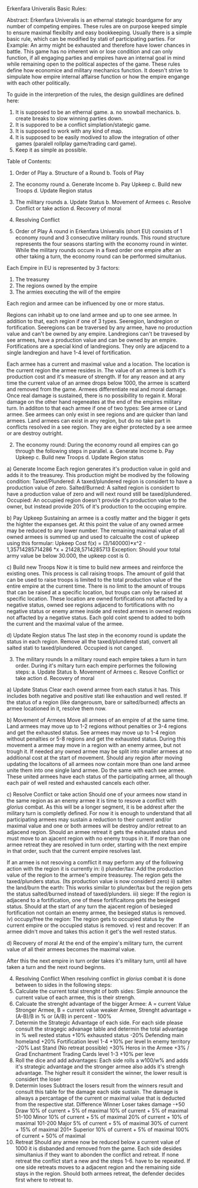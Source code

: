 Erkenfara Univeralis
Basic Rules:

Abstract:
Erkenfara Univeralis is an ethernal stategic boardgame for any number of competing empires.
These rules are on purpose keeped simple to ensure maximal flexibilty and easy bookkeeping.
Usually there is a simple basic rule, which can be modified by stati of participating parties.
For Example: An army might be exhausted and therefore have lower chances in battle.
This game has no inherent win or lose condition and can only function,
if all engaging parties and empires have an internal goal in mind while remaining open to the political aspectes of the game.
These rules define how economice and military mechanics function. 
It doesn't strive to simpulate how empire internal affairse function or how the empire engange with each other politically.

To guide in the interpretion of the rules, the design guildlines are defined here:
1. It is supposed to be an ethernal game. 
	a. no snowball mechanics.
	b. create breaks to slow winning parties down.
2. It is suppored to be a conflict simplation/stategic game.
3. It is supposed to work with any kind of map.
4. It is supposed to be easily modived to allow the integration of other games (paralell rollplay game/trading card game).
5. Keep it as simple as possible.


Table of Contents:
1. Order of Play
	a. Structure of a Round
	b. Tools of Play
2. The economy round
	a. Generate Income
	b. Pay Upkeep
	c. Build new Troops
	d. Update Region status
3. The military rounds
	a. Update Status
	b. Movement of Armees
	c. Resolve Conflict or take action
	d. Recovery of moral
4. Resolving Conflict
	
1. Order of Play
A round in Erkenfara Univeralis (short EU) consists of 1 economy round and 3 consecutive military rounds.
This round structure represents the four seasons starting with the economy round in winter.
While the military rounds occure in a fixed order one empire after an other taking a turn, the economy round can be performed simultanius.

Each Empire in EU is represented by 3 factors:
1. The treasurey
2. The regions owned by the empire
3. The armies executing the will of the empire

Each region and armee can be influenced by one or more status.

Regions can inhabit up to one land armee and up to one see armee.
In addition to that, each region if one of 3 types.
Seeregion, landregion or fortification.
Seeregions can be traversed by any armee, have no production value and can't be owned by any empire.
Landregions can't be travesed by see armees, have a production value and can be owned by an empire.
Fortifications are a special kind of landregions. They only are adjacend to a single landregion and have 1-4 level of fortification.

Each armee has a current and maximal value and a location.
The location is the current region the armee resides in.
The value of an armee is both it's production cost and it's measure of strength.
If for any reason and at any time the current value of an armee drops below 1000, the armee is scatterd and removed from the game.
Armees differentiate real and moral damage. Once real damage is sustained, there is no possibillity to regain it.
Moral damage on the other hand regeneates at the end of the empires military turn.
In additon to that each armee if one of two types:
See armee or Land armee.
See armees can only exist in see regions and are quicker than land armees.
Land armees can exist in any region, but do no take part in conflicts resolved in a see region.
	They are eigher protected by a see armee or are destroy outright.

2. The economy round:
During the economy round all empires can go through the following steps in parallel.
	a. Generate Income
	b. Pay Upkeep
	c. Build new Troops
	d. Update Region status
	
a) Generate Income
Each region generates it's production value in gold and adds it to the treasurey.
This production might be modived by the following condition:
	Taxed/Plundered: A taxed/plundered region is considert to have a production value of zero.
	Salted/Burned: A salted region is considert to have a production value of zero and will next round still be taxed/plundered.
	Occupied: An occupied region doesn't provide it's production value to the owner, but instead provide 20% of it's production to the occuping empire.
	
b) Pay Upkeep
Sustaining an armee is a costly matter and the bigger it gets the highter the expanses get.
At this point the value of any owned armee may be reduced to any lower number.
The remaining maximal value of all owned armees is summed up and used to calcualte the cost of upkeep using this formular:
Upkeep Cost f(x) = (3/140000)*x^2 - 1,35714285714286 *x + 21428,5714285713
Exception: Should your total army value be below 30.000, the upkeep cost is 0.

c) Build new Troops
Now it is time to build new armees and reinforce the existing ones. This process is call raising troops.
The amount of gold that can be used to raise troops is limited to the total production value of the entire empire at the current time.
There is no limit to the amount of troups that can be raised at a specific location, but troups can only be raised at specific location.
These location are owned fortifications not affacted by a negative status,  owned see regions adjacend to fortifications with no negative status or enemy armee inside
and rested armees in owned regions not affacted by a negative status.
Each gold coint spend to added to both the current and the maximal value of the armee.

d) Update Region status
The last step in the economy round is update the status in each region.
Remove all the taxed/plundered stati, convert all salted stati to taxed/plundered.
Occupied is not canged.

3. The military rounds
In a military round each empire takes a turn in turn order.
During it's miltary turn each empire performes the following steps:
	a. Update Status
	b. Movement of Armees
	c. Resove Conflict or take action
	d. Recovery of moral
	
a) Update Status
Clear each owend armee from each status it has. This includes both negative and positive stati like exhaustion and well rested.
If the status of a region (like dangerousm, bare or salted/burned) affects an armee locationed in it, resolve them now.

b) Movement of Armees
Move all armees of an empire of at the same time. 
Land armees may move up to 1-2 regions without penalties or 3-4 regions and get the exhausted status.
See armees may move up to 1-4 region without penalties or 5-8 regions and get the exhausted status.
During this movement a armee may move in a region with an enemy armee, but not trough it.
If needed any owned armee may be split into smaller armees at no additional cost at the start of movement.
Should any region after moving updating the locaitons of all armees now contain more than one land armee unite them into one single land armee. Do the same with each see armee.
These united armees have each status of the participating armee, all though each pair of well rested and exhausted cancels each other.

c) Resolve Conflict or take action
Should one of your armees now stand in the same region as an enemy armee it is time to resove a conflict with *glorius* combat.
As this will be a longer segment, it is be addrest after the military turn is completly defined.
For now it is enough to understand that all participating armees may sustain a reduction to their current and/or maximal value and one or both armees will be destroy and/or retreat to an adjacend region.
Should an armee retreat it gets the exhausted status and must move to an ajacent region with no enemy troups in it. 
If more than one armee retreat they are resolved in turn order, starting with the next empire in that order, such that the current empire resolves last.

If an armee is not resoving a comflict it may perform any of the following action with the region it is currently in:
	i) plunder/tax: Add the production value of the region to the armee's empire treasurey.
		The region gets the taxed/plunders status. (Its production value is now considerd zero)
	ii) salten the land/burn the earth: This works similar to plunder/tax but the region gets the status salted/burned instead of taxed/plunders.
	iii) siege: If the region is adjacend to a fortification, one of these fortificaitons gets the besieged status.
			Should at the start of any turn the ajacent region of besieged fortification not contain an enemy armee, the besieged status is removed.
	iv) occupy/free the region: The region gets to occupied status by the current empire or the occupied status is removed.
	v) rest and recover: If an armee didn't move and takes this action it get's the well rested status.

d) Recovery of moral
At the end of the empire's military turn, the current value of all their armees becomes the maximal value.

After this the next empire in turn order takes it's military turn, until all have taken a turn and the next round beginns.

4. Resolving Conflict
When resolving conflict in *glorius* combat it is done between to sides in the following steps:
1. Calculate the current total strenght of both sides:
	Simple announce the current value of each armee, this is their strengh.
2. Calcuate the strenght advantage of the bigger Armee:
	A = current Value Stronger Armee, B = current value weaker Armee, Strenght advantage = (A-B)/B in % or (A/B) in percent - 100%
3. Determin the Strategic Advantage of each side.
	For each side please consult the stragegic advanage table and determin the total advantage in %
		well rested status +10%
		exhausted status -20%
		Defending main homeland +20%
		Fortification level 1-4 +10% per level
		In enemy territory -20%
		Last Stand (No retreat possible) +30%
		Heros in the Armee +3% / Grad
		Enchantment Trading Cards level 1-3 +10% per leve
4. Roll the dice and add advantages:
	Each side rolls a w100/w% and adds it's strategic advantage and the stronger armee also adds it's strengh advantage.
	The higher result it considert the winner, the lower result is considert the loser
5. Determin loses
	Subtract the losers result from the winners result and consult this table for the damage each side sustain.
	The damage is allways a percantage of the current or maximal value that is deducted from the respective stat.
		Difference			Winner 							Loser takes damage
		-+50     Draw	   10% of current + 5% of maximal		10% of current +  5% of maximal
		51-100   Minor	   10% of current + 5% of maximal		20% of current + 10% of maximal
		101-200	 Major	    5% of current + 5% of maximal		30% of current + 15% of maximal
		201+     Superior  10% of current + 5% of maximal		100% of current + 50% of maximal
6. Retreat
	Should any armee now be reduced below a current value of 1000 it is disbanded and removed from the game.
	Each side desides simultanius if they want to abonden the conflict and retreat.
	If none retreat the conflict start a new and the steps 1-6. have to be repeated.
	If one side retreats moves to a adjacent region and the remaining side stays in the region.
	Should both armees retreat, the defender decides first where to retreat to.
	








